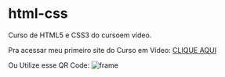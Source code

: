# html-css
 Curso de HTML5 e CSS3 do cursoem vídeo.

Pra acessar meu primeiro site do Curso em Vídeo:
<a href='https://joaovnoia.github.io/projeto-android/'>CLIQUE AQUI</a>


Ou Utilize esse QR Code:
![frame](https://user-images.githubusercontent.com/127201048/233383416-65d59c5f-64ed-4f72-88c2-79aab7e20c64.png)
